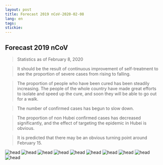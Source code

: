 ```yaml
---
layout: post
title: Forecast 2019 nCoV-2020-02-08
lang: en
tags: 
stickie: 
---
```


## Forecast 2019 nCoV

>Statistics as of February 8, 2020

>It should be the result of continuous improvement of self-treatment to see the proportion of severe cases from rising to falling.

>The proportion of people who have been cured has been steadily increasing. The people of the whole country have made great efforts to isolate and speed up the cure, and soon they will be able to go out for a walk.

>The number of confirmed cases has begun to slow down.

>The proportion of non Hubei confirmed cases has decreased significantly, and the effect of targeting the epidemic in Hubei is obvious.

>It is predicted that there may be an obvious turning point around February 15.

![head]({{site.hosturl}}/assets/post_assets/newdata/0208/en/head.png)
![head]({{site.hosturl}}/assets/post_assets/newdata/0208/en/1.png)
![head]({{site.hosturl}}/assets/post_assets/newdata/0208/en/2.png)
![head]({{site.hosturl}}/assets/post_assets/newdata/0208/en/3.png)
![head]({{site.hosturl}}/assets/post_assets/newdata/0208/en/4.png)
![head]({{site.hosturl}}/assets/post_assets/newdata/0208/en/5.png)
![head]({{site.hosturl}}/assets/post_assets/newdata/0208/en/6.png)
![head]({{site.hosturl}}/assets/post_assets/newdata/0208/en/7.png)
![head]({{site.hosturl}}/assets/post_assets/newdata/0208/en/8.png)
![head]({{site.hosturl}}/assets/post_assets/newdata/0208/en/8.png)
